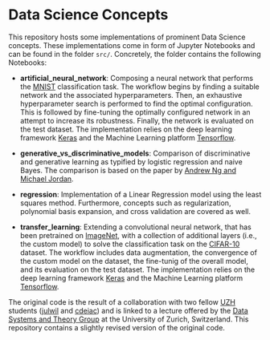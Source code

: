 # Data Science Concepts

This repository hosts some implementations of prominent Data Science concepts. These implementations come in form of Jupyter Notebooks and can be found in the folder `src/`. Concretely, the folder contains the following Notebooks:

- **artificial_neural_network**: Composing a neural network that performs the [MNIST](http://yann.lecun.com/exdb/mnist/) classification task. The workflow begins by finding a suitable network and the associated hyperparameters. Then, an exhaustive hyperparameter search is performed to find the optimal configuration. This is followed by fine-tuning the optimally configured network in an attempt to increase its robustness. Finally, the network is evaluated on the test dataset. The implementation relies on the deep learning framework [Keras](https://keras.io/) and the Machine Learning platform [Tensorflow](https://www.tensorflow.org/).

- **generative_vs_discriminative_models**: Comparison of discriminative and generative learning as typified by logistic regression and naive Bayes. The comparison is based on the paper by [Andrew Ng and Michael Jordan](https://dl.acm.org/doi/10.5555/2980539.2980648).

- **regression**: Implementation of a Linear Regression model using the least squares method. Furthermore, concepts such as regularization, polynomial basis expansion, and cross validation are covered as well.

- **transfer_learning**: Extending a convolutional neural network, that has been pretrained on [ImageNet](https://image-net.org/index), with a collection of additional layers (i.e., the custom model) to solve the classification task on the [CIFAR-10](https://www.cs.toronto.edu/~kriz/cifar.html) dataset. The workflow includes data augmentation, the convergence of the custom model on the dataset, the fine-tunig of the overall model, and its evaluation on the test dataset. The implementation relies on the deep learning framework [Keras](https://keras.io/) and the Machine Learning platform [Tensorflow](https://www.tensorflow.org/).

The original code is the result of a collaboration with two fellow [UZH](https://www.uzh.ch/en.html) students ([julwil](https://github.com/julwil) and [cdeiac](https://github.com/cdeiac)) and is linked to a lecture offered by the [Data Systems and Theory Group](https://www.ifi.uzh.ch/en/dast.html) at the University of Zurich, Switzerland. This repository contains a slightly revised version of the original code.
